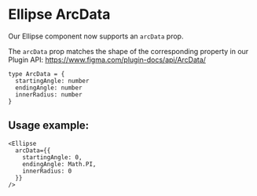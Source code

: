 # Ellipse ArcData

Our Ellipse component now supports an `arcData` prop.

The `arcData` prop matches the shape of the corresponding property in our Plugin API: https://www.figma.com/plugin-docs/api/ArcData/

```
type ArcData = {
  startingAngle: number
  endingAngle: number
  innerRadius: number
}
```

## Usage example:

```tsx
<Ellipse
  arcData={{
    startingAngle: 0,
    endingAngle: Math.PI,
    innerRadius: 0
  }}
/>
```
